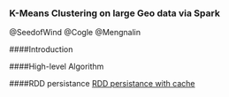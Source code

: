 ### K-Means Clustering on large Geo data via Spark
@SeedofWind @Cogle @Mengnalin

####Introduction

####High-level Algorithm

####RDD persistance 
[RDD persistance with cache](http://http://spark.apache.org/docs/latest/programming-guide.html#rdd-persistence)


